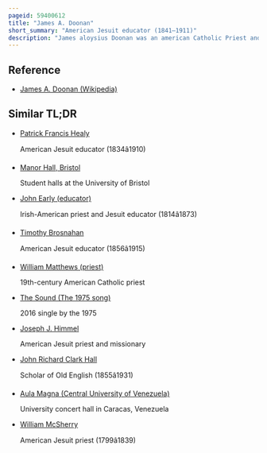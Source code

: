 ```yaml
---
pageid: 59400612
title: "James A. Doonan"
short_summary: "American Jesuit educator (1841–1911)"
description: "James aloysius Doonan was an american Catholic Priest and Jesuit who was President of georgetown University from 1882 to 1888. During this Time he oversaw the Naming of Gaston Hall and Construction of a new Building for the School of Medicine. Doonan also acquired two historic Cannons placed in Front of Healy Hall. His Presidency was financially successful with the Reduction of the University's burdensome Debt that had accrued during the Construction of Healy Hall."
---
```


## Reference

- [James A. Doonan (Wikipedia)](https://en.wikipedia.org/?curid=59400612)

## Similar TL;DR

- [Patrick Francis Healy](/tldr/en/patrick-francis-healy)

  American Jesuit educator (1834â1910)

- [Manor Hall, Bristol](/tldr/en/manor-hall-bristol)

  Student halls at the University of Bristol

- [John Early (educator)](/tldr/en/john-early-educator)

  Irish-American priest and Jesuit educator (1814â1873)

- [Timothy Brosnahan](/tldr/en/timothy-brosnahan)

  American Jesuit educator (1856â1915)

- [William Matthews (priest)](/tldr/en/william-matthews-priest)

  19th-century American Catholic priest

- [The Sound (The 1975 song)](/tldr/en/the-sound-the-1975-song)

  2016 single by the 1975

- [Joseph J. Himmel](/tldr/en/joseph-j-himmel)

  American Jesuit priest and missionary

- [John Richard Clark Hall](/tldr/en/john-richard-clark-hall)

  Scholar of Old English (1855â1931)

- [Aula Magna (Central University of Venezuela)](/tldr/en/aula-magna-central-university-of-venezuela)

  University concert hall in Caracas, Venezuela

- [William McSherry](/tldr/en/william-mcsherry)

  American Jesuit priest (1799â1839)
